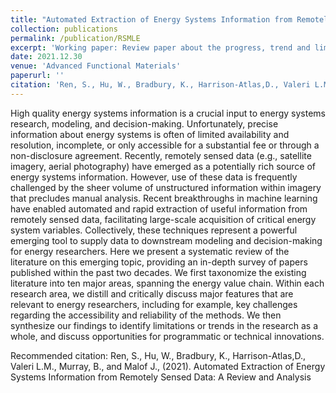 ```yaml
---
title: "Automated Extraction of Energy Systems Information from Remotely Sensed Data: A Review and Analysis" 
collection: publications
permalink: /publication/RSMLE
excerpt: 'Working paper: Review paper about the progress, trend and limitations of the current fusion of machine learning, remote sensing and energy applications.'
date: 2021.12.30
venue: 'Advanced Functional Materials'
paperurl: ''
citation: 'Ren, S., Hu, W., Bradbury, K., Harrison-Atlas,D., Valeri L.M., Murray, B., and Malof J., (2021). Automated Extraction of Energy Systems Information from Remotely Sensed Data: A Review and Analysis'
---
```


High quality energy systems information is a crucial input to energy systems research, modeling, and decision-making. Unfortunately, precise information about energy systems is often of limited availability and resolution, incomplete, or only accessible for a substantial fee or through a non-disclosure agreement. Recently, remotely sensed data (e.g., satellite imagery, aerial photography) have emerged as a potentially rich source of energy systems information. However, use of these data is frequently challenged by the sheer volume of unstructured information within imagery that precludes manual analysis. Recent breakthroughs in machine learning have enabled automated and rapid  extraction of useful information from remotely sensed data, facilitating large-scale acquisition of critical energy system variables.  Collectively, these techniques represent a powerful emerging tool to supply data to downstream modeling and decision-making for energy researchers. Here we present a systematic review of the literature on this emerging topic, providing an in-depth survey of papers published within the past two decades. We first taxonomize the existing literature into ten major areas, spanning the energy value chain.  Within each research area, we distill and critically discuss major features that are relevant to energy researchers, including for example, key challenges regarding the accessibility and reliability of the methods. We then synthesize our findings to identify limitations or trends in the research as a whole, and discuss opportunities for programmatic or technical innovations.  


Recommended citation: Ren, S., Hu, W., Bradbury, K., Harrison-Atlas,D., Valeri L.M., Murray, B., and Malof J., (2021). Automated Extraction of Energy Systems Information from Remotely Sensed Data: A Review and Analysis
